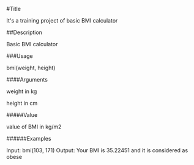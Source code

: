 #Title

It's a training project of basic BMI calculator

##Description

Basic BMI calculator

###Usage

bmi(weight, height)

####Arguments

weight in kg

height in cm

#####Value

value of BMI in kg/m2

######Examples

Input: bmi(103, 171)Output: Your BMI is 35.22451 and it is considered as obese
